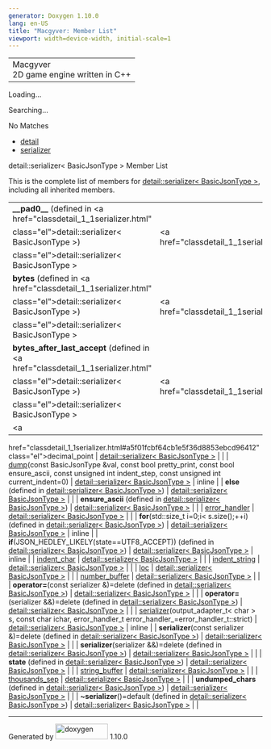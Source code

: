 ```yaml
---
generator: Doxygen 1.10.0
lang: en-US
title: "Macgyver: Member List"
viewport: width=device-width, initial-scale=1
---
```


<div id="top">

<div id="titlearea">

<table data-cellspacing="0" data-cellpadding="0">
<colgroup>
<col style="width: 100%" />
</colgroup>
<tbody>
<tr id="projectrow" class="odd">
<td id="projectalign"><div id="projectname">
Macgyver
</div>
<div id="projectbrief">
2D game engine written in C++
</div></td>
</tr>
</tbody>
</table>

</div>

<div id="main-nav">

</div>

<div id="MSearchSelectWindow"
onmouseover="return searchBox.OnSearchSelectShow()"
onmouseout="return searchBox.OnSearchSelectHide()"
onkeydown="return searchBox.OnSearchSelectKey(event)">

</div>

<div id="MSearchResultsWindow">

<div id="MSearchResults">

<div class="SRPage">

<div id="SRIndex">

<div id="SRResults">

</div>

<div id="Loading" class="SRStatus">

Loading...

</div>

<div id="Searching" class="SRStatus">

Searching...

</div>

<div id="NoMatches" class="SRStatus">

No Matches

</div>

</div>

</div>

</div>

</div>

<div id="nav-path" class="navpath">

- <a href="namespacedetail.html" class="el">detail</a>
- <a href="classdetail_1_1serializer.html" class="el">serializer</a>

</div>

</div>

<div class="header">

<div class="headertitle">

<div class="title">

detail::serializer\< BasicJsonType \> Member List

</div>

</div>

</div>

<div class="contents">

This is the complete list of members for
<a href="classdetail_1_1serializer.html"
class="el">detail::serializer&lt; BasicJsonType &gt;</a>, including all
inherited members.

|                                                                                                                                                                      |                                                          |                                    |
|----------------------------------------------------------------------------------------------------------------------------------------------------------------------|----------------------------------------------------------|------------------------------------|
| **\_\_pad0\_\_** (defined in <a href="classdetail_1_1serializer.html"                                                                                                
 class="el">detail::serializer&lt; BasicJsonType &gt;</a>)                                                                                                             | <a href="classdetail_1_1serializer.html"                 
                                                                                                                                                                        class="el">detail::serializer&lt; BasicJsonType &gt;</a>  |                                    |
| **bytes** (defined in <a href="classdetail_1_1serializer.html"                                                                                                       
 class="el">detail::serializer&lt; BasicJsonType &gt;</a>)                                                                                                             | <a href="classdetail_1_1serializer.html"                 
                                                                                                                                                                        class="el">detail::serializer&lt; BasicJsonType &gt;</a>  |                                    |
| **bytes_after_last_accept** (defined in <a href="classdetail_1_1serializer.html"                                                                                     
 class="el">detail::serializer&lt; BasicJsonType &gt;</a>)                                                                                                             | <a href="classdetail_1_1serializer.html"                 
                                                                                                                                                                        class="el">detail::serializer&lt; BasicJsonType &gt;</a>  |                                    |
| <a                                                                                                                                                                   
 href="classdetail_1_1serializer.html#a5f01fcbf64cb1e5f36d8853ebcd96412"                                                                                               
 class="el">decimal_point</a>                                                                                                                                          | <a href="classdetail_1_1serializer.html"                 
                                                                                                                                                                        class="el">detail::serializer&lt; BasicJsonType &gt;</a>  |                                    |
| <a                                                                                                                                                                   
 href="classdetail_1_1serializer.html#ae73c1bac64bcc810923b9f1261af8b09"                                                                                               
 class="el">dump</a>(const BasicJsonType &val, const bool pretty_print, const bool ensure_ascii, const unsigned int indent_step, const unsigned int current_indent=0)  | <a href="classdetail_1_1serializer.html"                 
                                                                                                                                                                        class="el">detail::serializer&lt; BasicJsonType &gt;</a>  | <span class="mlabel">inline</span> |
| **else** (defined in <a href="classdetail_1_1serializer.html"                                                                                                        
 class="el">detail::serializer&lt; BasicJsonType &gt;</a>)                                                                                                             | <a href="classdetail_1_1serializer.html"                 
                                                                                                                                                                        class="el">detail::serializer&lt; BasicJsonType &gt;</a>  |                                    |
| **ensure_ascii** (defined in <a href="classdetail_1_1serializer.html"                                                                                                
 class="el">detail::serializer&lt; BasicJsonType &gt;</a>)                                                                                                             | <a href="classdetail_1_1serializer.html"                 
                                                                                                                                                                        class="el">detail::serializer&lt; BasicJsonType &gt;</a>  |                                    |
| <a                                                                                                                                                                   
 href="classdetail_1_1serializer.html#a79d25c7416dd71a0db8b10988ec360f7"                                                                                               
 class="el">error_handler</a>                                                                                                                                          | <a href="classdetail_1_1serializer.html"                 
                                                                                                                                                                        class="el">detail::serializer&lt; BasicJsonType &gt;</a>  |                                    |
| **for**(std::size_t i=0;i\< s.size();++i) (defined in <a href="classdetail_1_1serializer.html"                                                                       
 class="el">detail::serializer&lt; BasicJsonType &gt;</a>)                                                                                                             | <a href="classdetail_1_1serializer.html"                 
                                                                                                                                                                        class="el">detail::serializer&lt; BasicJsonType &gt;</a>  | <span class="mlabel">inline</span> |
| **if**(JSON_HEDLEY_LIKELY(state==UTF8_ACCEPT)) (defined in <a href="classdetail_1_1serializer.html"                                                                  
 class="el">detail::serializer&lt; BasicJsonType &gt;</a>)                                                                                                             | <a href="classdetail_1_1serializer.html"                 
                                                                                                                                                                        class="el">detail::serializer&lt; BasicJsonType &gt;</a>  | <span class="mlabel">inline</span> |
| <a                                                                                                                                                                   
 href="classdetail_1_1serializer.html#acf6f783e3299d8b18ce4b5d9746f39f6"                                                                                               
 class="el">indent_char</a>                                                                                                                                            | <a href="classdetail_1_1serializer.html"                 
                                                                                                                                                                        class="el">detail::serializer&lt; BasicJsonType &gt;</a>  |                                    |
| <a                                                                                                                                                                   
 href="classdetail_1_1serializer.html#a7f6f1d36859514ab42984deb28d2521e"                                                                                               
 class="el">indent_string</a>                                                                                                                                          | <a href="classdetail_1_1serializer.html"                 
                                                                                                                                                                        class="el">detail::serializer&lt; BasicJsonType &gt;</a>  |                                    |
| <a                                                                                                                                                                   
 href="classdetail_1_1serializer.html#a80ca90565eec446d377ab65a023297ab"                                                                                               
 class="el">loc</a>                                                                                                                                                    | <a href="classdetail_1_1serializer.html"                 
                                                                                                                                                                        class="el">detail::serializer&lt; BasicJsonType &gt;</a>  |                                    |
| <a                                                                                                                                                                   
 href="classdetail_1_1serializer.html#ace18a55b8304310fee309d31e54a3e27"                                                                                               
 class="el">number_buffer</a>                                                                                                                                          | <a href="classdetail_1_1serializer.html"                 
                                                                                                                                                                        class="el">detail::serializer&lt; BasicJsonType &gt;</a>  |                                    |
| **operator=**(const serializer &)=delete (defined in <a href="classdetail_1_1serializer.html"                                                                        
 class="el">detail::serializer&lt; BasicJsonType &gt;</a>)                                                                                                             | <a href="classdetail_1_1serializer.html"                 
                                                                                                                                                                        class="el">detail::serializer&lt; BasicJsonType &gt;</a>  |                                    |
| **operator=**(serializer &&)=delete (defined in <a href="classdetail_1_1serializer.html"                                                                             
 class="el">detail::serializer&lt; BasicJsonType &gt;</a>)                                                                                                             | <a href="classdetail_1_1serializer.html"                 
                                                                                                                                                                        class="el">detail::serializer&lt; BasicJsonType &gt;</a>  |                                    |
| <a                                                                                                                                                                   
 href="classdetail_1_1serializer.html#a3d025f3aa1e8661554858b8aaab08c3b"                                                                                               
 class="el">serializer</a>(output_adapter_t\< char \> s, const char ichar, error_handler_t error_handler\_=error_handler_t::strict)                                    | <a href="classdetail_1_1serializer.html"                 
                                                                                                                                                                        class="el">detail::serializer&lt; BasicJsonType &gt;</a>  | <span class="mlabel">inline</span> |
| **serializer**(const serializer &)=delete (defined in <a href="classdetail_1_1serializer.html"                                                                       
 class="el">detail::serializer&lt; BasicJsonType &gt;</a>)                                                                                                             | <a href="classdetail_1_1serializer.html"                 
                                                                                                                                                                        class="el">detail::serializer&lt; BasicJsonType &gt;</a>  |                                    |
| **serializer**(serializer &&)=delete (defined in <a href="classdetail_1_1serializer.html"                                                                            
 class="el">detail::serializer&lt; BasicJsonType &gt;</a>)                                                                                                             | <a href="classdetail_1_1serializer.html"                 
                                                                                                                                                                        class="el">detail::serializer&lt; BasicJsonType &gt;</a>  |                                    |
| **state** (defined in <a href="classdetail_1_1serializer.html"                                                                                                       
 class="el">detail::serializer&lt; BasicJsonType &gt;</a>)                                                                                                             | <a href="classdetail_1_1serializer.html"                 
                                                                                                                                                                        class="el">detail::serializer&lt; BasicJsonType &gt;</a>  |                                    |
| <a                                                                                                                                                                   
 href="classdetail_1_1serializer.html#a27a61728ed0fbc65de009286531a6e70"                                                                                               
 class="el">string_buffer</a>                                                                                                                                          | <a href="classdetail_1_1serializer.html"                 
                                                                                                                                                                        class="el">detail::serializer&lt; BasicJsonType &gt;</a>  |                                    |
| <a                                                                                                                                                                   
 href="classdetail_1_1serializer.html#a5b75b99511362e4e5d011c8a961e96bb"                                                                                               
 class="el">thousands_sep</a>                                                                                                                                          | <a href="classdetail_1_1serializer.html"                 
                                                                                                                                                                        class="el">detail::serializer&lt; BasicJsonType &gt;</a>  |                                    |
| **undumped_chars** (defined in <a href="classdetail_1_1serializer.html"                                                                                              
 class="el">detail::serializer&lt; BasicJsonType &gt;</a>)                                                                                                             | <a href="classdetail_1_1serializer.html"                 
                                                                                                                                                                        class="el">detail::serializer&lt; BasicJsonType &gt;</a>  |                                    |
| **~serializer**()=default (defined in <a href="classdetail_1_1serializer.html"                                                                                       
 class="el">detail::serializer&lt; BasicJsonType &gt;</a>)                                                                                                             | <a href="classdetail_1_1serializer.html"                 
                                                                                                                                                                        class="el">detail::serializer&lt; BasicJsonType &gt;</a>  |                                    |

</div>

------------------------------------------------------------------------

<span class="small">Generated
by [<img src="doxygen.svg" class="footer" width="104" height="31"
alt="doxygen" />](https://www.doxygen.org/index.html) 1.10.0</span>
